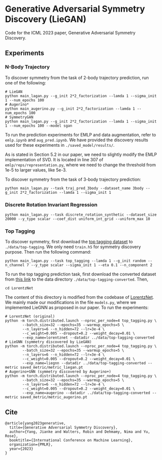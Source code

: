# Generative Adversarial Symmetry Discovery (LieGAN)
Code for the ICML 2023 paper, Generative Adversarial Symmetry Discovery.

## Experiments
### N-Body Trajectory
To discover symmetry from the task of 2-body trajectory prediction, run one of the following:
```
# LieGAN
python main_lagan.py --g_init 2*2_factorization --lamda 1 --sigma_init 1 --num_epochs 100
# Augerino*
python main_augerino.py --g_init 2*2_factorization --lamda 1 --num_epochs 100
# SymmetryGAN
python main_lagan.py --g_init 2*2_factorization --lamda 1 --sigma_init 1 --num_epochs 100 --model sgan
```

To run the prediction experiments for EMLP and data augmentation, refer to `emlp.ipynb` and `aug_pred.ipynb`. We have provided the discovery results used for these experiments in `./saved_model/results/`.

As is stated in Section 5.2 in our paper, we need to slightly modify the EMLP implementation of SVD. It is located in line 307 of `emlp/reps/representation.py`, where we need to change the threshold from 1e-5 to larger values, like 5e-3.

To discover symmetry from the task of 3-body trajectory prediction:
```
python main_lagan.py --task traj_pred_3body --dataset_name 3body --g_init 2*2_factorization --lamda 1 --sigma_init 1
```

### Discrete Rotation Invariant Regression
```
python main_lagan.py --task discrete_rotation_synthetic --dataset_size 20000 --y_type scalar --coef_dist uniform_int_grid --uniform_max 10
```

### Top Tagging
To discover symmetry, first download the [top tagging dataset](https://zenodo.org/record/2603256) to `./data/top-tagging`. We only need `train.h5` for symmetry discovery purpose. Then run the following command:
```
python main_lagan.py --task top_tagging --lamda 1 --g_init random --n_channel 7 --y_type scalar --sigma_init 1 --eta 0.1 --n_component 2
```

To run the top tagging prediction task, first download the converted dataset from [this link](https://osf.io/7u3fk/?view_only=8c42f1b112ab4a43bcf208012f9db2df) to the data directory `./data/top-tagging-converted`. Then,
```
cd LorentzNet
```
The content of this directory is modified from the codebase of [LorentzNet](https://github.com/sdogsq/LorentzNet-release). We mainly made our modifications in the file `models.py`, where we implemented LieGNN as proposed in our paper. To run the experiments:
```
# LorentzNet (original)
python -m torch.distributed.launch --nproc_per_node=4 top_tagging.py \
        --batch_size=32 --epochs=35 --warmup_epochs=5 \
        --n_layers=6 --n_hidden=72 --lr=3e-4 \
        --c_weight=0.005 --dropout=0.2 --weight_decay=0.01 \
        --exp_name=lorentznet --datadir ../data/top-tagging-converted
# LieGNN (symmetry discovered by LieGAN)
python -m torch.distributed.launch --nproc_per_node=4 top_tagging.py \
        --batch_size=32 --epochs=35 --warmup_epochs=5 \
        --n_layers=6 --n_hidden=72 --lr=3e-4 \
        --c_weight=0.005 --dropout=0.2 --weight_decay=0.01 \
        --exp_name=liegnn --datadir ../data/top-tagging-converted --metric saved_metric/metric_liegan.pt
# Augerino+GNN (symmetry discovered by Augerino+)
python -m torch.distributed.launch --nproc_per_node=4 top_tagging.py \
        --batch_size=32 --epochs=35 --warmup_epochs=5 \
        --n_layers=6 --n_hidden=72 --lr=3e-4 \
        --c_weight=0.005 --dropout=0.2 --weight_decay=0.01 \
        --exp_name=augerino --datadir ../data/top-tagging-converted --metric saved_metric/metric_augerino.pt
```

## Cite
```
@article{yang2023generative,
  title={Generative Adversarial Symmetry Discovery},
  author={Yang, Jianke and Walters, Robin and Dehmamy, Nima and Yu, Rose},
  booktitle={International Conference on Machine Learning},
  organization={PMLR},
  year={2023}
}

```
